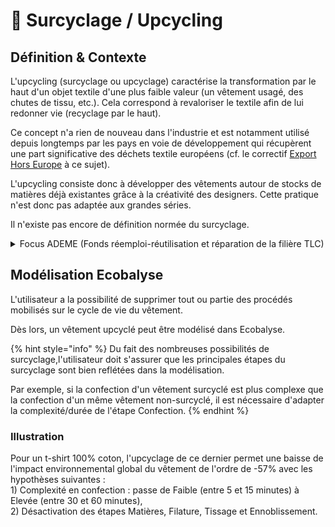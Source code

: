 # 🧥 Surcyclage / Upcycling

## Définition & Contexte

L'upcycling (surcyclage ou upcyclage) caractérise la transformation par le haut d'un objet textile d'une plus faible valeur (un vêtement usagé, des chutes de tissu, etc.). Cela correspond à revaloriser le textile afin de lui redonner vie (recyclage par le haut).&#x20;

Ce concept n'a rien de nouveau dans l'industrie et est notamment utilisé depuis longtemps par les pays en voie de développement qui récupèrent une part significative des déchets textile européens (cf. le correctif [Export Hors Europe](https://fabrique-numerique.gitbook.io/ecobalyse/textile/complements-hors-acv/export-hors-europe) à ce sujet). &#x20;

L'upcycling consiste donc à développer des vêtements autour de stocks de matières déjà existantes grâce à la créativité des designers. Cette pratique n'est donc pas adaptée aux grandes séries.&#x20;

Il n'existe pas encore de définition normée du surcyclage.&#x20;

<details>

<summary>Focus ADEME (Fonds réemploi-réutilisation et réparation de la filière TLC)</summary>

Extrait de l'étude préalable publiée en 2022

"Le terme « upcycling » (ou surcyclage en français) est de plus en plus utilisé dans la profession. Le mot désignait au départ l’exploitation des matériaux délaissés au cours de la chaîne de production, par opposition au « recyclage » qui porte sur les produits en fin de vie. Bien que la définition de l’upcycling soit encore à construire, l’upcycling englobe désormais la transformation directe des matériaux en nouveaux produits, ou la transformation de pièces conçues pour en augmenter l’attrait. Le « up », marquant l’idée de tirer les matériaux vers le haut. L’upcycling n’a pas de définition règlementaire. Cette activité est considérée exclue du périmètre des études réparation et réemploi-réutilisation."

</details>

## Modélisation Ecobalyse

L'utilisateur a la possibilité de supprimer tout ou partie des procédés mobilisés sur le cycle de vie du vêtement.

Dès lors, un vêtement upcyclé peut être modélisé dans Ecobalyse.

{% hint style="info" %}
Du fait des nombreuses possibilités de surcyclage,l'utilisateur doit s'assurer que les principales étapes du surcyclage sont bien reflétées dans la modélisation.

Par exemple, si la confection d'un vêtement surcyclé est plus complexe que la confection d'un même vêtement non-surcyclé, il est nécessaire d'adapter la complexité/durée de l'étape Confection.&#x20;
{% endhint %}

### Illustration

Pour un t-shirt 100% coton, l'upcyclage de ce dernier permet une baisse de l'impact environnemental global du vêtement de l'ordre de -57% avec les hypothèses suivantes : \
1\) Complexité en confection : passe de Faible (entre 5 et 15 minutes) à Elevée (entre 30 et 60 minutes),\
2\) Désactivation des étapes Matières, Filature, Tissage et Ennoblissement.

<figure><img src="../../.gitbook/assets/Impact (uPts) d&#x27;un t-shirt 100% coton (upcyclé ou non).png" alt=""><figcaption></figcaption></figure>
